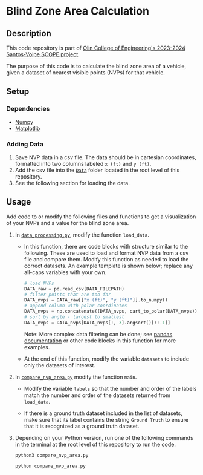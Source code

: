 # Blind Zone Area Calculation

## Description

This code repository is part of [Olin College of Engineering's 2023-2024 Santos-Volpe SCOPE project](https://www.olin.edu/research/view-20-direct-vision-assessment-system).

The purpose of this code is to calculate the blind zone area of a vehicle, given a dataset of nearest visible points (NVPs) for that vehicle.

## Setup

### Dependencies

- [Numpy](https://numpy.org/install/)
- [Matplotlib](https://matplotlib.org/stable/users/installing/index.html)

### Adding Data

1. Save NVP data in a csv file. The data should be in cartesian coordinates, formatted into two columns labeled `x (ft)` and `y (ft)`.
2. Add the csv file into the [`Data`](Data) folder located in the root level of this repository.
3. See the following section for loading the data.

## Usage

Add code to or modify the following files and functions to get a visualization of your NVPs and a value for the blind zone area.

1. In [`data_processing.py`](data_processing.py), modify the function `load_data`.

   - In this function, there are code blocks with structure similar to the following. These are used to load and format NVP data from a csv file and compare them. Modify this function as needed to load the correct datasets. An example template is shown below; replace any all-caps variables with your own.

     ```python
     # load NVPs
     DATA_raw = pd.read_csv(DATA_FILEPATH)
     # filter points that are too far
     DATA_nvps = DATA_raw[["x (ft)", "y (ft)"]].to_numpy()
     # append column with polar coordinates
     DATA_nvps = np.concatenate((DATA_nvps, cart_to_polar(DATA_nvps)), axis=1)
     # sort by angle - largest to smallest
     DATA_nvps = DATA_nvps[DATA_nvps[:, 3].argsort()[::-1]]
     ```

     Note: More complex data filtering can be done; see [pandas documentation](https://pandas.pydata.org/docs/) or other code blocks in this function for more examples.

   - At the end of this function, modify the variable `datasets` to include only the datasets of interest.

2. In [`compare_nvp_area.py`](compare_nvp_area.py) modify the function `main`.

   - Modify the variable `labels` so that the number and order of the labels match the number and order of the datasets returned from `load_data`.

   - If there is a ground truth dataset included in the list of datasets, make sure that its label contains the string `Ground Truth` to ensure that it is recognized as a ground truth dataset.

3. Depending on your Python version, run one of the following commands in the terminal at the root level of this repository to run the code.

   ```batch
   python3 compare_nvp_area.py
   ```

   ```batch
   python compare_nvp_area.py
   ```
